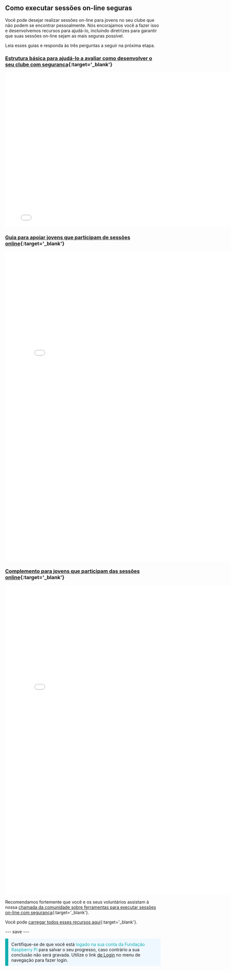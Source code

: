 ## Como executar sessões on-line seguras

Você pode desejar realizar sessões on-line para jovens no seu clube que não podem se encontrar pessoalmente. Nós encorajamos você a fazer isso e desenvolvemos recursos para ajudá-lo, incluindo diretrizes para garantir que suas sessões on-line sejam as mais seguras possível.

Leia esses guias e responda às três perguntas a seguir na próxima etapa.

### [Estrutura básica para ajudá-lo a avaliar como desenvolver o seu clube com segurança](images/Code_Club_and_CoderDojo_CV_Framework.pdf){:target='_blank'}

<embed src="images/Code_Club_and_CoderDojo_CV_Framework.pdf" width="790" height="500" 
 type="application/pdf">
  </p>

<h3 spaces-before="0">
  <a href="images/Code_Club_and_CoderDojo_Parent_Guide_Supporting_Online_Coding_Session.pdf">Guia para apoiar jovens que participam de sessões online</a>{:target='_blank'}
</h3>

<p spaces-before="0">

<embed src="images/Code_Club_and_CoderDojo_Parent_Guide_Supporting_Online_Coding_Session.pdf" width="790" height="1000" 
 type="application/pdf">
    </p>

<h3 spaces-before="0">
  <a href="images/CoderDojo_Code_Club_Online_Code_of_Behaviour_A4_DIGITAL.pdf">Complemento para jovens que participam das sessões online</a>{:target='_blank'}
</h3>

<p spaces-before="0">

<embed src="images/CoderDojo_Code_Club_Online_Code_of_Behaviour_A4_DIGITAL.pdf" width="790" height="1000" 
 type="application/pdf">
    </p> 

Recomendamos fortemente que você e os seus voluntários assistam à nossa <a href="https://www.gotostage.com/channel/d20e514831f340b3913659639068c724/recording/92bd90b755964f49b87bfd99f9624435/watch?source=CHANNEL"> chamada da comunidade sobre ferramentas para executar sessões on-line com segurança</a>{:target='_blank'}.

Você pode <a href="https://rpf.io/p/pt-BR/safeguarding-module-go">carregar todos esses recursos aqui</a>{:target='_blank'}.

--- save ---

<p style="border-left: solid; border-width:10px; border-color: #0faeb0; background-color: aliceblue; padding: 10px;">
Certifique-se de que você está <span style="color: #0faeb0">logado na sua conta da Fundação Raspberry Pi </span> para salvar o seu progresso, caso contrário a sua conclusão não será gravada. Utilize o link <a href="https://my.raspberrypi.org/login">de Login</a> no menu de navegação para fazer login.
</p>
